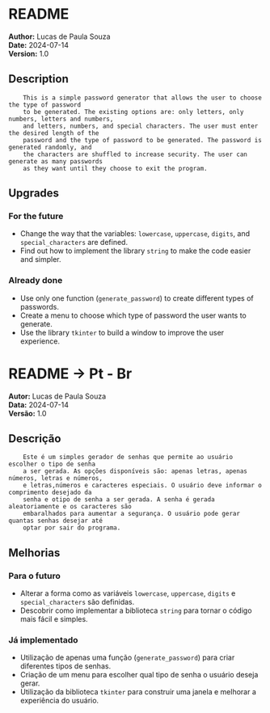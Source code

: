 # README
**Author:** Lucas de Paula Souza  
**Date:** 2024-07-14  
**Version:** 1.0

## Description 

        This is a simple password generator that allows the user to choose the type of password 
        to be generated. The existing options are: only letters, only numbers, letters and numbers,
        and letters, numbers, and special characters. The user must enter the desired length of the 
        password and the type of password to be generated. The password is generated randomly, and 
        the characters are shuffled to increase security. The user can generate as many passwords 
        as they want until they choose to exit the program.

## Upgrades

### For the future
- Change the way that the variables: `lowercase`, `uppercase`, `digits`, and `special_characters` are defined.
- Find out how to implement the library `string` to make the code easier and simpler.

### Already done
- Use only one function (`generate_password`) to create different types of passwords.
- Create a menu to choose which type of password the user wants to generate.
- Use the library `tkinter` to build a window to improve the user experience.

# README -> Pt - Br
**Autor:** Lucas de Paula Souza  
**Data:** 2024-07-14  
**Versão:** 1.0

## Descrição 

        Este é um simples gerador de senhas que permite ao usuário escolher o tipo de senha 
        a ser gerada. As opções disponíveis são: apenas letras, apenas números, letras e números, 
        e letras,números e caracteres especiais. O usuário deve informar o comprimento desejado da 
        senha e otipo de senha a ser gerada. A senha é gerada aleatoriamente e os caracteres são 
        embaralhados para aumentar a segurança. O usuário pode gerar quantas senhas desejar até 
        optar por sair do programa.

## Melhorias

### Para o futuro
- Alterar a forma como as variáveis `lowercase`, `uppercase`, `digits` e `special_characters` são definidas.
- Descobrir como implementar a biblioteca `string` para tornar o código mais fácil e simples.

### Já implementado
- Utilização de apenas uma função (`generate_password`) para criar diferentes tipos de senhas.
- Criação de um menu para escolher qual tipo de senha o usuário deseja gerar.
- Utilização da biblioteca `tkinter` para construir uma janela e melhorar a experiência do usuário.
